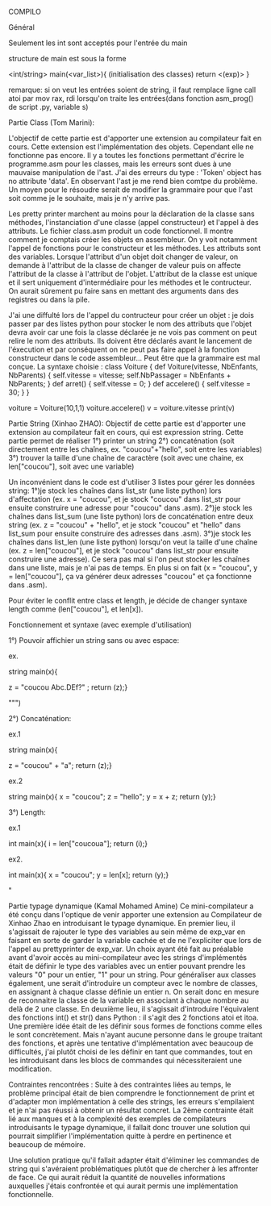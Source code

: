 COMPILO

Général

Seulement les int sont acceptés pour l'entrée du main

structure de main est sous la forme

<int/string> main(<var_list>){
  <classes> (initialisation des classes)
  <bcom>
  return <(exp)>
}

remarque:
si on veut les entrées soient de string, il faut remplace ligne call atoi par mov rax, rdi lorsqu'on traite les entrées(dans fonction asm_prog() de script .py, variable s)

Partie Class (Tom Marini):

L'objectif de cette partie est d'apporter une extension au compilateur fait en cours. Cette extension est l'implémentation des objets. Cependant elle ne fonctionne pas encore. Il y a toutes les fonctions permettant d'écrire le programme.asm pour les classes, mais les erreurs sont dues à une mauvaise manipulation de l'ast. J'ai des erreurs du type : 'Token' object has no attribute 'data'. En observant l'ast je me rend bien comtpe du problème. Un moyen pour le résoudre serait de modifier la grammaire pour que l'ast soit comme je le souhaite, mais je n'y arrive pas.

Les pretty printer marchent au moins pour la déclaration de la classe sans méthodes, l'instanciation d'une classe (appel constructeur) et l'appel à des attributs.
Le fichier class.asm produit un code fonctionnel. Il montre comment je comptais créer les objets en assembleur. On y voit notamment l'appel de fonctions pour le constructeur et les méthodes. Les attributs sont des variables. Lorsque l'attribut d'un objet doit changer de valeur, on demande à l'attribut de la classe de changer de valeur puis on affecte l'attribut de la classe à l'attribut de l'objet. L'attribut de la classe est unique et il sert uniquement d'intermédiaire pour les méthodes et le contructeur. On aurait sûrement pu faire sans en mettant des arguments dans des registres ou dans la pile.

J'ai une diffulté lors de l'appel du contructeur pour créer un objet : je dois passer par des listes python pour stocker le nom des attributs que l'objet devra avoir car une fois la classe déclarée je ne vois pas comment on peut relire le nom des attributs. Ils doivent être déclarés avant le lancement de l'éxecution et par conséquent on ne peut pas faire appel à la fonction constructeur dans le code assembleur... Peut être que la grammaire est mal conçue.
La syntaxe choisie :
class Voiture {
  def Voiture(vitesse, NbEnfants, NbParents) {
    self.vitesse = vitesse;
    self.NbPassager = NbEnfants + NbParents;
  }
  def arret() {
    self.vitesse = 0;
  }
  def accelere() {
    self.vitesse = 30;
  }
}

voiture = Voiture(10,1,1)
voiture.accelere()
v = voiture.vitesse
print(v)



Partie String (Xinhao ZHAO):
Objectif de cette partie est d'apporter une extension au compilateur fait en cours, qui est expression string. Cette partie permet de réaliser 
1°) printer un string
2°) concaténation (soit directement entre les chaînes, ex. "coucou"+"hello", soit entre les variables)
3°) trouver la taille d'une chaîne de caractère (soit avec une chaine, ex len["coucou"], soit avec une variable)

Un inconvénient dans le code est d'utiliser 3 listes pour gérer les données string: 
1°)je stock les chaînes dans list_str (une liste python) lors d'affectation (ex. x = "coucou", et je stock "coucou" dans list_str pour ensuite construire une adresse pour "coucou" dans .asm).
2°)je stock les chaînes dans list_sum (une liste python) lors de concaténation entre deux string (ex. z = "coucou" + "hello", et je stock "coucou" et "hello" dans list_sum pour ensuite construire des adresses dans .asm).
3°)je stock les chaînes dans list_len (une liste python) lorsqu'on veut la taille d'une chaîne (ex. z = len["coucou"], et je stock "coucou" dans list_str pour ensuite construire une adresse).
Ce sera pas mal si l'on peut stocker les chaînes dans une liste, mais je n'ai pas de temps. En plus si on fait (x = "coucou", y = len["coucou"], ça va générer deux adresses "coucou" et ça fonctionne dans .asm). 

Pour éviter le conflit entre class et length, je décide de changer syntaxe length comme (len["coucou"], et len[x]).


Fonctionnement et syntaxe (avec exemple d'utilisation)

1°) Pouvoir affichier un string sans ou avec espace:

ex. 

string main(x){

z = "coucou Abc.DEf?" ;
return (z);}

""")


2°) Concaténation:

ex.1

string main(x){

z = "coucou" + "a"; 
return (z);}


ex.2

string main(x){ x = "coucou"; 
z = "hello"; 
y = x + z; 
return (y);}



3°) Length:

ex.1

int main(x){
i = len["coucoua"]; 
return (i);}

ex2.

int main(x){ 
x = "coucou"; 
y = len[x]; 
return (y);}

"


Partie typage dynamique (Kamal Mohamed Amine)
Ce mini-compilateur a été conçu dans l'optique de venir apporter une extension au Compilateur de Xinhao Zhao en introduisant le typage dynamique. En premier lieu, il s'agissait de rajouter le type des variables au sein même de exp_var en faisant en sorte de garder la variable cachée et de ne l'expliciter que lors de l'appel au prettyprinter de exp_var. Un choix ayant été fait au préalable avant d'avoir accès au mini-compilateur avec les strings d'implémentés était de définir le type des variables avec un entier pouvant prendre les valeurs "0" pour un entier, "1" pour un string. Pour généraliser aux classes également, une serait d'introduire un compteur avec le nombre de classes, en assignant à chaque classe définie un entier n. On serait donc en mesure de reconnaitre la classe de la variable en associant à chaque nombre au delà de 2 une classe. En deuxième lieu, il s'agissait d'introduire l'équivalent des fonctions int() et str() dans Python : il s'agit des 2 fonctions atoi et itoa. Une première idée était de les définir sous formes de fonctions comme elles le sont concrètement. Mais n'ayant aucune personne dans le groupe traitant des fonctions, et après une tentative d'implémentation avec beaucoup de difficultés, j'ai plutôt choisi de les définir en tant que commandes, tout en les introduisant dans les blocs de commandes qui nécessiteraient une modification.

Contraintes rencontrées : Suite à des contraintes liées au temps, le problème principal était de bien comprendre le fonctionnement de print et d'adapter mon implémentation à celle des strings, les erreurs s'empilaient et je n'ai pas réussi à obtenir un résultat concret. La 2ème contrainte était lié aux manques et à la complexité des exemples de compilateurs introduisants le typage dynamique, il fallait donc trouver une solution qui pourrait simplifier l'implémentation quitte à perdre en pertinence et beaucoup de mémoire.

Une solution pratique qu'il fallait adapter était d'éliminer les commandes de string qui s'avéraient problématiques plutôt que de chercher à les affronter de face. Ce qui aurait réduit la quantité de nouvelles informations auxquelles j'étais confrontée et qui aurait permis une implémentation fonctionnelle.

